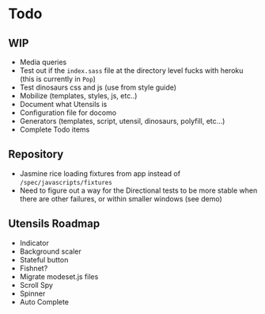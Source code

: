 
# Todo

## WIP
- Media queries
- Test out if the `index.sass` file at the directory level fucks with
  heroku (this is currently in `Pop`)
- Test dinosaurs css and js (use from style guide)
- Mobilize (templates, styles, js, etc..)
- Document what Utensils is
- Configuration file for docomo
- Generators (templates, script, utensil, dinosaurs, polyfill, etc...)
- Complete Todo items

## Repository
- Jasmine rice loading fixtures from app instead of
  `/spec/javascripts/fixtures`
- Need to figure out a way for the Directional tests to be more stable
  when there are other failures, or within smaller windows (see demo)

## Utensils Roadmap
- Indicator
- Background scaler
- Stateful button
- Fishnet?
- Migrate modeset.js files
- Scroll Spy
- Spinner
- Auto Complete

